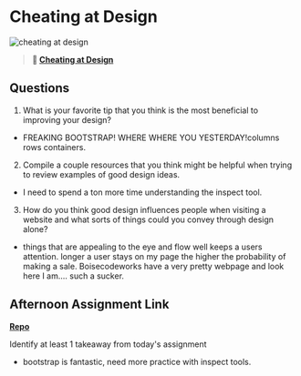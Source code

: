 # Cheating at Design

![cheating at design](https://bcw.blob.core.windows.net/public/img/courses/5247609446691139)

> **📖 [Cheating at Design](https://codeworksacademy.com/fs-student-guide/resources/wk1/04-Cheating-at-Design)**

## Questions

1. What is your favorite tip that you think is the most beneficial to improving your design?
- FREAKING BOOTSTRAP! WHERE WHERE YOU YESTERDAY!columns rows containers. 

2. Compile a couple resources that you think might be helpful when trying to review examples of good design ideas.
- I need to spend a ton more time understanding the inspect tool.

3. How do you think good design influences people when visiting a website and what sorts of things could you convey through design alone?
- things that are appealing to the eye and flow well keeps a users attention. longer a user stays on my page the higher the probability of making a sale. Boisecodeworks have a very pretty webpage and look here I am.... such a sucker.

## Afternoon Assignment Link

**[Repo](https://github.com/wstippetts/clonesite)**

Identify at least 1 takeaway from today's assignment
- bootstrap is fantastic, need more practice with inspect tools.
